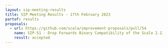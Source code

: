 ```yaml
---
layout: sip-meeting-results
title: SIP Meeting Results - 17th February 2023
partof: results
proposals:
  - url: https://github.com/scala/improvement-proposals/pull/54
    name: SIP-51 - Drop Forwards Binary Compatibility of the Scala 2.13 Standard Library
    result: accepted
---
```

